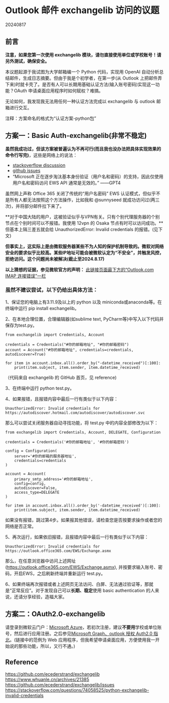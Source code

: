 # Outlook 邮件 exchangelib 访问的议题

20240817

## 前言

**注意，如果您第一次使用 exchangelib 模块，请勿直接使用单位或学校账号！请另外测试，确保安全。**

本议题起源于我试图为大学邮箱编一个 Python 代码，实现用 OpenAI 自动分析总结邮件，生成日志摘要。但由于我是个初学者，在第一步(从 Outlook 上把邮件弄下来)时就卡壳了。是否有人可以长期用基础认证方法(输入账号密码)实现这一功能？OAuth 申请桌面应用程序时如何赋权？难搞。

无论如何，我发现我无法用任何一种认证方法完成以 exchangelib 与 outlook 邮箱进行交互。

注释：方案命名的格式为“认证方案-python包”

## 方案一：Basic Auth-exchangelib(非常不稳定)

**虽然我成功过，但该方案被普遍认为不再可行(而且我也没办法把具体实现效果的命令行写完)**，这些是网络上的说法：
* [stackoverflow discussion](https://stackoverflow.com/questions/74058525/python-exchangelib-invalid-credentials)
* [github issues](https://github.com/ecederstrand/exchangelib/issues)
* “Microsoft 正在逐步淘汰基本身份验证（用户名和密码）的支持，因此仅使用用户名和密码访问 EWS API 通常是无效的。”
  ——GPT4

虽然网上声称 Office 365 关闭了传统的“用户名密码” EWS 认证模式，但似乎不是所有人都无法按照这个方法操作，比如我和 @sunnyseed 就成功访问过(两三次)，并将部分邮件拉下来了。

**对于中国大陆的用户，这被验证似乎与VPN有关。只有个别代理服务器的个别节点在个别时间可以不报错。我使用 12vpn 的 Osaka 节点有时可以访问成功。**但基本上隔三差五就会给 UnauthorizedError: Invalid credentials 的报错。(见下文)

**但事实上，这实际上是由微软服务器某些不为人知的保护机制导致的。微软对网络安全的要求似乎比较高。某些IP地址可能会被微软认定为“不安全”，并触发风控，拒绝访问。这个问题尚未被解决(截止至2024.8.17)**

**以上猜想的证据，参见微软官方的声明：**
[此链接页面最下方的“Outlook.com IMAP 连接错误”一栏](https://support.microsoft.com/zh-cn/office/outlook-com-%E7%9A%84-pop-imap-%E5%92%8C-smtp-%E8%AE%BE%E7%BD%AE-d088b986-291d-42b8-9564-9c414e2aa040)


### 虽然不建议尝试，以下仍给出具体方法：

1、保证您的电脑上有3.11.9及以上的 python 以及 miniconda或anaconda等。在终端中运行 pip install exchangelib。

2、在本地合理位置，合理编辑器(如sublime text, PyCharm等)中写入以下代码并保存为test.py。
```shell
from exchangelib import Credentials, Account

credentials = Credentials("#你的邮箱地址", "#你的邮箱密码")
account = Account("#你的邮箱地址", credentials=credentials, autodiscover=True)

for item in account.inbox.all().order_by("-datetime_received")[:100]:
    print(item.subject, item.sender, item.datetime_received)
```
（代码来自 exchangelib 的 GitHub 首页，见 reference)

3、在终端中运行 python test.py。

4、如果报错，且报错内容中最后一行有类似于以下内容：
```shell
UnauthorizedError: Invalid credentials for https://autodiscover.hotmail.com/autodiscover/autodiscover.svc
```
那么可以尝试关闭服务器自动寻找功能，将 test.py 中的内容全部修改为以下：
```shell
from exchangelib import Credentials, Account, DELEGATE, Configuration

credentials = Credentials('#你的邮箱地址', '#你的邮箱密码')

config = Configuration(
    server='#你的邮箱的服务器地址',  
    credentials=credentials
)

account = Account(
    primary_smtp_address='#你的邮箱地址',
    config=config,
    autodiscover=False,
    access_type=DELEGATE
)

for item in account.inbox.all().order_by('-datetime_received')[:100]:
    print(item.subject, item.sender, item.datetime_received)
```
如果没有报错，跳过第4步。如果报其他错误，请检查您是否按要求操作或者您的网络是否正常。

5、再次运行，如果依旧报错，且报错内容中最后一行有类似于以下内容：
```shell
UnauthorizedError: Invalid credentials for https://outlook.office365.com/EWS/Exchange.asmx
```
那么，在任意浏览器中访问上述网址(https://outlook.office365.com/EWS/Exchange.asmx), 并按要求输入账号、密码，开启EWS，之后刷新终端并重新运行 test.py。

6、如果终端再次报错或者上述网页无法访问、白屏、无法通过验证等，那就是“正常反应”。对于发现自己可以**长期、稳定**使用 basic authentication 的人来说，还请分享经验，造福大家。

## 方案二：OAuth2.0-exchangelib

请登录到微软云门户：[Microsoft Azure](https://portal.azure.com)，若初次注册，建议**不要用**学校或单位账号，然后进行应用注册。之后参见[Microsoft Graph、outlook 授权 Auth2.0 指北](https://www.whuanle.cn/archives/21385)。(链接中的范例为 Web 应用程序，但我希望申请桌面应用，方便使用我一开始说的那些功能，所以，又行不通。)


## Reference
https://github.com/ecederstrand/exchangelib
https://www.whuanle.cn/archives/21385
https://github.com/ecederstrand/exchangelib/issues
https://stackoverflow.com/questions/74058525/python-exchangelib-invalid-credentials